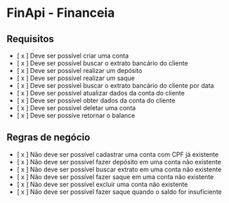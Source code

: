 # FinApi - Financeia
## Requisitos
- [ x ] Deve ser possível criar uma conta
- [ x ] Deve ser possível buscar o extrato bancário do cliente
- [ x ] Deve ser possível realizar um depósito
- [ x ] Deve ser possível realizar um saque
- [ x ] Deve ser possível buscar o extrato bancário do cliente por data
- [ x ] Deve ser possível atualizar dados da conta do cliente
- [ x ] Deve ser possível obter dados da conta do cliente
- [ x ] Deve ser possível deletar uma conta
- [ x ] Deve ser possíve retornar o balance
## Regras de negócio
- [ x ] Não deve ser possível cadastrar uma conta com CPF já existente
- [ x ] Não deve ser possível fazer depósito em uma conta não existente
- [ x ] Não deve ser possível buscar extrato em uma conta não existente
- [ x ] Não deve ser possível fazer saque em uma conta não existente
- [ x ] Não deve ser possível excluir uma conta não existente
- [ x ] Não deve ser possível fazer saque quando o saldo for insuficiente
